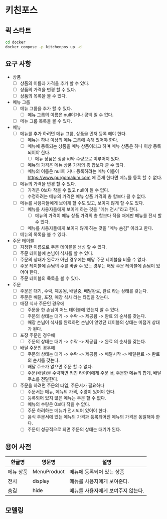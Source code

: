 # 키친포스

## 퀵 스타트

```sh
cd docker
docker compose -p kitchenpos up -d
```

## 요구 사항

- 상품
    - [ ] 상품의 이름과 가격을 추가 할 수 있다.
    - [ ] 상품의 가격을 변경 할 수 있다.
    - [ ] 상품의 목록을 볼 수 있다.
- 메뉴 그룹
    - [ ] 메뉴 그룹을 추가 할 수 있다.
        - [ ] 메뉴 그룹의 이름은 null이거나 공백 일 수 없다.
    - [ ] 메뉴 그룹 목록을 볼 수 있다.
- 메뉴
    - [ ] 메뉴를 추가 하려면 메뉴 그룹, 상품을 먼저 등록 해야 한다.
        - [ ] 메뉴는 하나 이상의 메뉴 그룹에 속해 있어야 한다.
        - [ ] 메뉴에 등록되는 상품을 메뉴 상품이라고 하며 메뉴 상품은 하나 이상 등록되어야 한다.
            - [ ] 메뉴 상품은 상품 id와 수량으로 이루어져 있다.
        - [ ] 메뉴의 가격은 메뉴 상품 가격의 총 합보다 클 수 없다.
        - [ ] 메뉴의 이름은 null이 거나 등록하려는 메뉴 이름이 https://www.purgomalum.com 에 존재 한다면 메뉴를 등록 할 수 없다.
    - [ ] 메뉴의 가격을 변경 할 수 있다.
        - [ ] 가격은 0보다 작을 수 없고 null이 될 수 없다.
        - [ ] 수정하려는 메뉴의 가격은 메뉴 상품 가격의 총 합보다 클 수 없다.
    - [ ] 메뉴를 사용자들에게 보이게 할 수도 있고, 보이지 않게 할 수도 있다.
        - [ ] 메뉴를 사용자들에게 보이게 하는 것을 "메뉴 전시"라고 한다.
            - [ ] 메뉴의 가격이 메뉴 상품 가격의 총 합보다 작을 때에만 메뉴를 전시 할 수 있다.
        - [ ] 메뉴를 사용자들에게 보이지 않게 하는 것을 "메뉴 숨김" 이라고 한다.
    - [ ] 메뉴의 목록을 볼 수 있다.
- 주문 테이블
    - [ ] 지정한 이름으로 주문 테이블을 생성 할 수 있다.
    - [ ] 주문 테이블에 손님이 식사를 할 수 있다.
    - [ ] 주문의 상태가 완료가 아닌 경우에는 해당 주문 테이블을 비울 수 없다.
    - [ ] 주문 테이블에 손님의 수를 바꿀 수 있는 경우는 해당 주문 테이블에 손님이 있어야 한다.
    - [ ] 주문 테이블의 목록을 볼 수 있다.
- 주문
    - [ ] 주문은 대기, 수락, 제공됨, 배달중, 배달완료, 완료 라는 상태를 갖는다.
    - [ ] 주문은 배달, 포장, 매장 식사 라는 타입을 갖는다.
    - [ ] 매장 식사 주문인 경우에
        - [ ] 주문을 한 손님이 어느 테이블에 있는지 알 수 있다.
        - [ ] 주문의 상태는 대기 -> 수락 -> 제공됨 -> 완료 의 순서를 갖는다.
        - [ ] 매장 손님이 식사를 완료하면 손님이 앉았던 테이블의 상태는 미점거 상태가 된다.
    - [ ] 포장 주문인 경우에
        - [ ] 주문의 상태는 대기 -> 수락 -> 제공됨 -> 완료 의 순서를 갖는다.
    - [ ] 배달 주문인 경우에
        - [ ] 주문의 상태는 대기 -> 수락 -> 제공됨 -> 배달시작 -> 배달완료 -> 완료 의 순서를 갖는다.
        - [ ] 배달 주소가 없으면 주문 할 수 없다.
        - [ ] 주문(배달)을 수락하면 키친 라이더에게 주문 id, 주문한 메뉴의 합계, 배달 주소를 전달한다.
    - [ ] 주문을 하려면 주문의 타입, 주문서가 필요하다
        - [ ] 주문서는 메뉴, 메뉴의 가격, 수량이 있어야 한다.
        - [ ] 등록되어 있지 않은 메뉴는 주문 할 수 없다.
        - [ ] 메뉴의 수량은 0보다 작을 수 없다.
        - [ ] 주문 하려하는 메뉴가 전시되어 있어야 한다.
        - [ ] 음식 주문서에 있는 메뉴의 가격과 등록되어진 메뉴의 가격은 동일해야 한다.
        - [ ] 주문이 성공적으로 되면 주문의 상태는 대기가 된다.

## 용어 사전

| 한글명   | 영문명         | 설명                  |
|-------|-------------|---------------------|
| 메뉴 상품 | MenuProduct | 메뉴에 등록되어 있는 상품      |
| 전시    | display     | 메뉴를 사용자에게 보여준다.     |
| 숨김    | hide        | 메뉴를 사용자에게 보여주지 않는다. |

## 모델링
